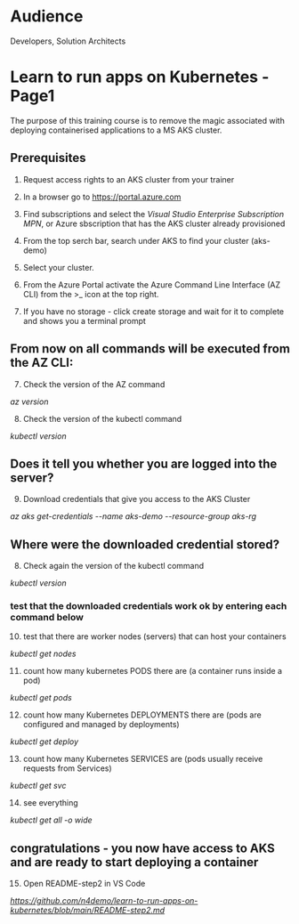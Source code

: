 # Audience
Developers, Solution Architects

# Learn to run apps on Kubernetes - Page1
The purpose of this training course is to remove the magic associated with deploying containerised applications to a MS AKS cluster.

## Prerequisites

1. Request access rights to an AKS cluster from your trainer
2. In a browser go to https://portal.azure.com
3. Find subscriptions and select the *Visual Studio Enterprise Subscription MPN*, or Azure sbscription that has the AKS cluster already provisioned  
4. From the top serch bar, search under AKS to find your cluster  (aks-demo)
5. Select your cluster.

6. From the Azure Portal activate the Azure Command Line Interface (AZ CLI) from the >_ icon at the top right.

7. If you have no storage - click create storage and wait for it to complete and shows you a terminal prompt

## From now on all commands will be executed from the AZ CLI:

7. Check the version of the AZ command

*az version*

8. Check the version of the kubectl command

*kubectl version*

## Does it tell you whether you are logged into the server?

9. Download credentials that give you access to the AKS Cluster

*az aks get-credentials --name aks-demo --resource-group aks-rg*

## Where were the downloaded credential stored?

8. Check again the version of the kubectl command

*kubectl version*

### test that the downloaded credentials work ok by entering each command below

10. test that there are worker nodes (servers) that can host your containers

*kubectl get nodes*

11. count how many  kubernetes PODS there are (a container runs inside a pod)

*kubectl get pods*

12. count how many Kubernetes DEPLOYMENTS there are (pods are configured and managed by deployments)

*kubectl get deploy*

13. count how many Kubernetes SERVICES are (pods usually receive requests from Services)

*kubectl get svc*

14. see everything

*kubectl get all -o wide*

## congratulations - you now have access to AKS and are ready to start deploying a container

15. Open README-step2 in VS Code

*https://github.com/n4demo/learn-to-run-apps-on-kubernetes/blob/main/README-step2.md*







